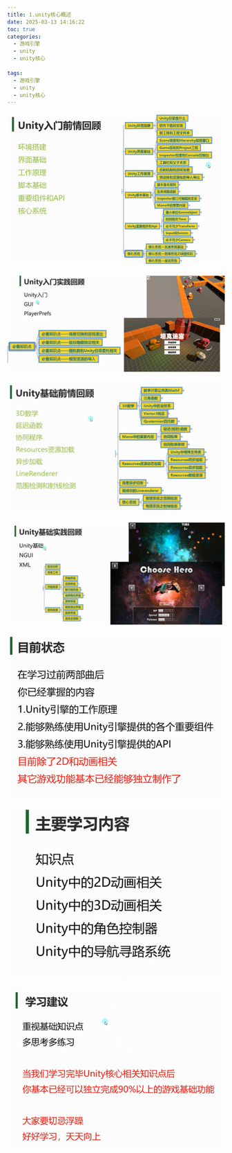 ```yaml
---
title: 1.unity核心概述
date: 2025-03-13 14:16:22
toc: true
categories:
  - 游戏引擎
  - unity
  - unity核心

tags:
  - 游戏引擎
  - unity
  - unity核心
---
```


![](1.unity核心概述/file-20250313141630544.png)

![](1.unity核心概述/file-20250313141657830.png)


![](1.unity核心概述/file-20250313141711375.png)

![](1.unity核心概述/file-20250313141742770.png)

![](1.unity核心概述/file-20250313141811579.png)


![](1.unity核心概述/file-20250313141836495.png)


![](1.unity核心概述/file-20250313142106438.png)


